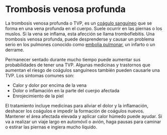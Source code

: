 Trombosis venosa profunda
=========================


La trombosis venosa profunda o TVP, es un [coágulo sanguíneo](https://medlineplus.gov/spanish/bloodclots.html) que se forma en una vena profunda en el cuerpo. Suele ocurrir en las piernas o los muslos. Si la vena se inflama, esta afección se llama tromboflebitis. Una trombosis venosa profunda, puede desprenderse y causar un problema serio en los pulmones conocido como [embolia pulmonar](https://medlineplus.gov/spanish/pulmonaryembolism.html), un infarto o un derrame.


Permanecer sentado durante mucho tiempo puede aumentar sus probabilidades de tener una TVP. Algunas medicinas y trastornos que aumentan el riesgo de coágulos sanguíneos también pueden causarle una TVP. Los síntomas comunes son:


* Calor y dolor por encima de la vena
* Dolor o inflamación en la parte del cuerpo afectada
* Enrojecimiento de la piel


El tratamiento incluye medicinas para aliviar el dolor y la inflamación, deshacer los coágulos e impedir la formación de coágulos nuevos. Mantener el área afectada elevada y aplicar calor húmedo puede ayudar. Si va a realizar un viaje largo en automóvil o avión, haga pausas para caminar o estirar las piernas e ingiera mucho líquido.

